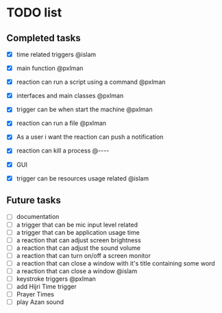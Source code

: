 # TODO list

## Completed tasks
- [x] time related triggers @islam
- [x] main function @pxlman
- [x] reaction can run a script using a command @pxlman
- [x] interfaces and main classes @pxlman
- [x] trigger can be when start the machine @pxlman
- [x] reaction can run a file @pxlman
- [x] As a user i want the reaction can push a notification
- [x] reaction can kill a process @----
- [x] GUI
- [x] trigger can be resources usage related @islam


## Future tasks
- [ ] documentation
- [ ] a trigger  that can be mic input level related
- [ ] a trigger  that can be application usage time
- [ ] a reaction that can adjust screen brightness
- [ ] a reaction that can adjust the sound volume
- [ ] a reaction that can turn on/off a screen monitor
- [ ] a reaction that can close a window with it's title containing some word
- [ ] a reaction that can close a window @islam
- [ ] keystroke triggers @pxlman
- [ ] add Hijri Time trigger
- [ ] Prayer Times
- [ ] play Azan sound 
